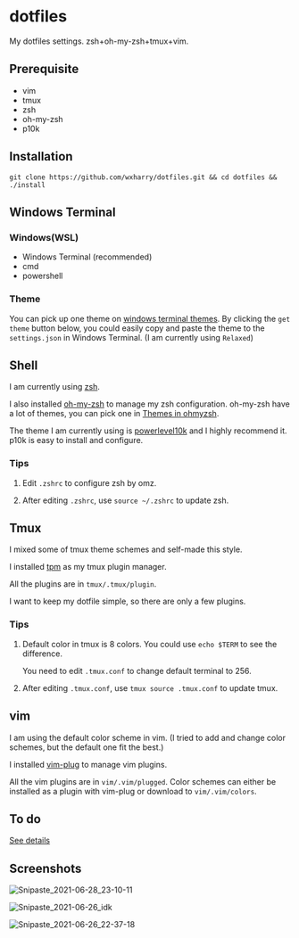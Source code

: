 # dotfiles

My dotfiles settings. zsh+oh-my-zsh+tmux+vim.



## Prerequisite

* vim
* tmux
* zsh
* oh-my-zsh
* p10k

## Installation
```
git clone https://github.com/wxharry/dotfiles.git && cd dotfiles && ./install
```

## Windows Terminal

### Windows(WSL)
* Windows Terminal (recommended)
* cmd 
* powershell

### Theme
You can pick up one theme on [windows terminal themes](https://windowsterminalthemes.dev/). By clicking the `get theme` button below, you could easily copy and paste the theme to the `settings.json` in Windows Terminal. (I am currently using `Relaxed`)



## Shell

I am currently using [zsh](https://www.zsh.org/).

I also installed [oh-my-zsh](https://github.com/ohmyzsh/ohmyzsh) to manage my zsh configuration. oh-my-zsh have a lot of themes, you can pick one in [Themes in ohmyzsh](https://github.com/ohmyzsh/ohmyzsh/wiki/Themes).

The theme I am currently using is  [powerlevel10k](https://github.com/romkatv/powerlevel10k) and I highly recommend it. p10k is easy to install and configure. 

### Tips

1. Edit `.zshrc` to configure zsh by omz.

2. After editing `.zshrc`, use `source ~/.zshrc` to update zsh. 



## Tmux

I mixed some of tmux theme schemes and self-made this style. 

I installed [tpm](https://github.com/tmux-plugins/tpm) as my tmux plugin manager.

All the plugins are in `tmux/.tmux/plugin`.

I want to keep my dotfile simple, so there are only a few plugins. 

### Tips

1. Default color in tmux is 8 colors. You could use `echo $TERM` to see the difference. 

   You need to edit `.tmux.conf` to change default terminal to 256.

2. After editing `.tmux.conf`, use `tmux source .tmux.conf` to update tmux.



## vim

I am using the default color scheme in vim. (I tried to add and change color schemes, but the default one fit the best.)

I installed [vim-plug](https://github.com/junegunn/vim-plug) to manage vim plugins. 

All the vim plugins are in `vim/.vim/plugged`. Color schemes can either be installed as a plugin with vim-plug or download to `vim/.vim/colors`.


## To do

[See details](https://github.com/wxharry/dotfiles/projects/1)



## Screenshots

![Snipaste_2021-06-28_23-10-11](https://user-images.githubusercontent.com/39271899/123660402-35742500-d866-11eb-8975-d96571820f3f.png)



![Snipaste_2021-06-26_idk](https://user-images.githubusercontent.com/39271899/123531238-90f2c580-d735-11eb-9dcc-84d4fdfdc959.jpg)



![Snipaste_2021-06-26_22-37-18](https://user-images.githubusercontent.com/39271899/123531206-407b6800-d735-11eb-9cca-b28eb7d84281.png)
